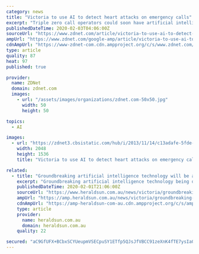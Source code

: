 ```yaml
---
category: news
title: "Victoria to use AI to detect heart attacks on emergency calls"
excerpt: "Triple zero call operators could soon have artificial intelligence (AI) alert them to callers who suffer from a heart attack. The Victorian government announced on Sunday it was kicking in AU$1.36 million towards the Artificial Intelligence in Cardiac Arrest project, which will be developed by Monash University and Ambulance Victoria."
publishedDateTime: 2020-02-03T04:06:00Z
sourceUrl: "https://www.zdnet.com/article/victoria-to-use-ai-to-detect-heart-attacks-on-emergency-calls/"
ampUrl: "https://www.zdnet.com/google-amp/article/victoria-to-use-ai-to-detect-heart-attacks-on-emergency-calls/"
cdnAmpUrl: "https://www-zdnet-com.cdn.ampproject.org/c/s/www.zdnet.com/google-amp/article/victoria-to-use-ai-to-detect-heart-attacks-on-emergency-calls/"
type: article
quality: 87
heat: 97
published: true

provider:
  name: ZDNet
  domain: zdnet.com
  images:
    - url: "/assets/images/organizations/zdnet.com-50x50.jpg"
      width: 50
      height: 50

topics:
  - AI

images:
  - url: "https://zdnet3.cbsistatic.com/hub/i/2013/11/14/c13adafe-5fde-41cb-99d0-859c455db5d5/Melbourne_credit_Kevin_Poh.jpg"
    width: 2048
    height: 1536
    title: "Victoria to use AI to detect heart attacks on emergency calls"

related:
  - title: "Groundbreaking artificial intelligence technology will be able to detect cardiac distress over the phone"
    excerpt: "Groundbreaking artificial intelligence technology being developed for Ambulance Victoria is designed to pick up on key symptoms and immediately identify a potential heart attack. The $1.36 million Artificial Intelligence in Cardiac Arrest system will run in the background of incoming emergency calls to detect key words, language and sound ..."
    publishedDateTime: 2020-02-01T21:06:00Z
    sourceUrl: "https://www.heraldsun.com.au/news/victoria/groundbreaking-artificial-intelligence-technology-will-be-able-to-detect-cardiac-distress-over-the-phone/news-story/f33a93b8a23142c4fdaa4100f2457e16"
    ampUrl: "https://amp.heraldsun.com.au/news/victoria/groundbreaking-artificial-intelligence-technology-will-be-able-to-detect-cardiac-distress-over-the-phone/news-story/f33a93b8a23142c4fdaa4100f2457e16"
    cdnAmpUrl: "https://amp-heraldsun-com-au.cdn.ampproject.org/c/s/amp.heraldsun.com.au/news/victoria/groundbreaking-artificial-intelligence-technology-will-be-able-to-detect-cardiac-distress-over-the-phone/news-story/f33a93b8a23142c4fdaa4100f2457e16"
    type: article
    provider:
      name: heraldsun.com.au
      domain: heraldsun.com.au
    quality: 22

secured: "aC9GfUFX+BCbxSCYUeupmVSECpuSY1ETfp5QJsJfVBCC91zeXnK4fTE7ysIa0exjvyAH9ZsbpMzZCXz9GKpIAdj+r/CiDDo1oDQJYdL60g8mh30kKFRLqJHVfFN0IhhSdXv7qYKVTtWgB3LX0GhsCdZpcvvIzdmtdgELHF2fC2fuhAbllDCEslkNlNCtOy4Iod2XAtG8go/BwmpDwM7SHNVsbXGoZ47svgDZn2/hqvMfuH/XzzGG2zwGlXOtt5cvVXyoKY67SaotznfOYHxr+z5uXD6omw/QkkDGUbBcsXSuc93qwQF4xVhm9wuRnJWd;m/MyQW57E3xMes8LlLejpQ=="
---
```


